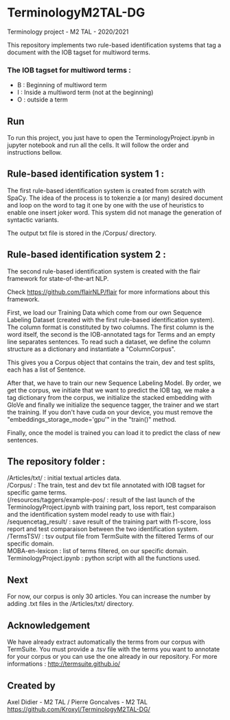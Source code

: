 # TerminologyM2TAL-DG
Terminology project - M2 TAL - 2020/2021

This repository implements two rule-based identification systems that tag a document with the IOB tagset for multiword terms.

### The IOB tagset for multiword terms :

<ul>
    <li>B : Beginning of multiword term</li>
    <li>I : Inside a multiword term (not at the beginning)</li>
    <li>O : outside a term</li>
</ul>

## Run

To run this project, you just have to open the TerminologyProject.ipynb in jupyter notebook and run all the cells.
It will follow the order and instructions bellow.

## Rule-based identification system 1 :

The first rule-based identification system is created from scratch with SpaCy. The idea of the process is to tokenzie a (or many) desired document and loop on the word to tag it one by one with the use of heuristics to enable one insert joker word. This system did not manage the generation of syntactic variants.

The output txt file is stored in the /Corpus/ directory.

## Rule-based identification system 2 : 

The second rule-based identification system is created with the flair framework for state-of-the-art NLP.

Check https://github.com/flairNLP/flair for more informations about this framework.

First, we load our Training Data which come from our own Sequence Labeling Dataset (created with the first rule-based identification system). The column format is constituted by two columns. The first column is the word itself, the second is the IOB-annotated tags for Terms and an empty line separates sentences. To read such a dataset, we define the column structure as a dictionary and instantiate a "ColumnCorpus".

This gives you a Corpus object that contains the train, dev and test splits, each has a list of Sentence.

After that, we have to train our new Sequence Labeling Model. By order, we get the corpus, we initiate that we want to predict the IOB tag, we make a tag dictionary from the corpus, we initialize the stacked embedding with GloVe and finally we initialize the sequence tagger, the trainer and we start the training. If you don't have cuda on your device, you must remove the "embeddings_storage_mode='gpu'" in the "train()" method.

Finally, once the model is trained you can load it to predict the class of new sentences.

## The repository folder :

/Articles/txt/ : initial textual articles data.<br/>
/Corpus/ : The train, test and dev txt file annotated with IOB tagset for specific game terms.<br/>
(/resources/taggers/example-pos/ : result of the last launch of the TerminologyProject.ipynb with training part, loss report, test comparaison and the identification system model ready to use with flair.) <br/>
/sequencetag_result/ : save result of the training part with f1-score, loss report and test comparaison between the two identification system.<br/>
/TermsTSV/ : tsv output file from TermSuite with the filtered Terms of our specific domain.<br/>
MOBA-en-lexicon : list of terms filtered, on our specific domain.<br/>
TerminologyProject.ipynb : python script with all the functions used.<br/>

## Next 

For now, our corpus is only 30 articles. You can increase the number by adding .txt files in the /Articles/txt/ directory.

## Acknowledgement 

We have already extract automatically the terms from our corpus with TermSuite. You must provide a .tsv file with the terms you want to annotate for your corpus or you can use the one already in our repository. For more informations : http://termsuite.github.io/ 

## Created by

Axel Didier - M2 TAL  /  Pierre Goncalves - M2 TAL<br/>
https://github.com/Kroxyl/TerminologyM2TAL-DG/

